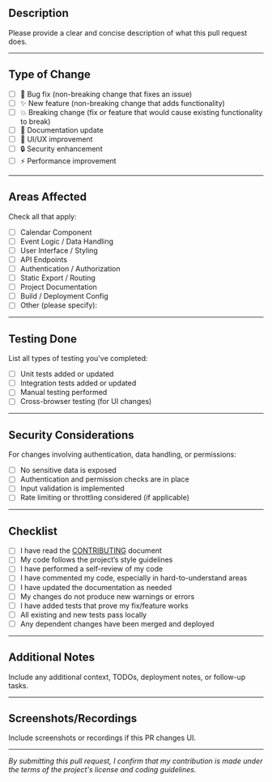<!--
READ CAREFULLY THEN REMOVE THIS BLOCK

- Remove any sections that do not apply.
- If you used AI to assist in writing code or this PR, clearly describe what was AI-generated and ensure you've reviewed and understood all of it.
- PRs that do not follow these guidelines may be closed without review.
-->

## Description

Please provide a clear and concise description of what this pull request does.

---

## Type of Change

- [ ] 🐛 Bug fix (non-breaking change that fixes an issue)
- [ ] ✨ New feature (non-breaking change that adds functionality)
- [ ] 💥 Breaking change (fix or feature that would cause existing functionality to break)
- [ ] 📝 Documentation update
- [ ] 🎨 UI/UX improvement
- [ ] 🔒 Security enhancement
- [ ] ⚡ Performance improvement

---

## Areas Affected

Check all that apply:

- [ ] Calendar Component
- [ ] Event Logic / Data Handling
- [ ] User Interface / Styling
- [ ] API Endpoints
- [ ] Authentication / Authorization
- [ ] Static Export / Routing
- [ ] Project Documentation
- [ ] Build / Deployment Config
- [ ] Other (please specify):

---

## Testing Done

List all types of testing you've completed:

- [ ] Unit tests added or updated
- [ ] Integration tests added or updated
- [ ] Manual testing performed
- [ ] Cross-browser testing (for UI changes)

---

## Security Considerations

For changes involving authentication, data handling, or permissions:

- [ ] No sensitive data is exposed
- [ ] Authentication and permission checks are in place
- [ ] Input validation is implemented
- [ ] Rate limiting or throttling considered (if applicable)

---

## Checklist

- [ ] I have read the [CONTRIBUTING](https://github.com/Dev-Huang1/One-Calendar/.github/CONTRIBUTING.md) document
- [ ] My code follows the project’s style guidelines
- [ ] I have performed a self-review of my code
- [ ] I have commented my code, especially in hard-to-understand areas
- [ ] I have updated the documentation as needed
- [ ] My changes do not produce new warnings or errors
- [ ] I have added tests that prove my fix/feature works
- [ ] All existing and new tests pass locally
- [ ] Any dependent changes have been merged and deployed

---

## Additional Notes

Include any additional context, TODOs, deployment notes, or follow-up tasks.

---

## Screenshots/Recordings

Include screenshots or recordings if this PR changes UI.

---

_By submitting this pull request, I confirm that my contribution is made under the terms of the project's license and coding guidelines._

